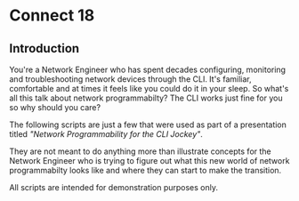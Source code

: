 # Connect 18

## Introduction
You're a Network Engineer who has spent decades configuring, monitoring and troubleshooting 
network devices through the CLI. It's familiar, comfortable and at times it feels like you could 
do it in your sleep.  So what's all this talk about network programmabilty? The CLI works just fine for you
so why should you care? 

The following scripts are just a few that were used as part of a presentation titled _"Network Programmability for the CLI Jockey"_. 

They are not meant to do anything more than illustrate concepts for the Network Engineer who is trying to figure out
what this new world of network programmabilty looks like and where they can start to make the transition. 

All scripts are intended for demonstration purposes only.



